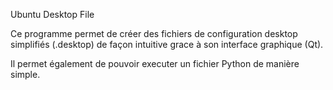 Ubuntu Desktop File

Ce programme permet de créer des fichiers de configuration desktop simplifiés (.desktop) de façon intuitive grace à son interface graphique (Qt).

Il permet également de pouvoir executer un fichier Python de manière simple.
